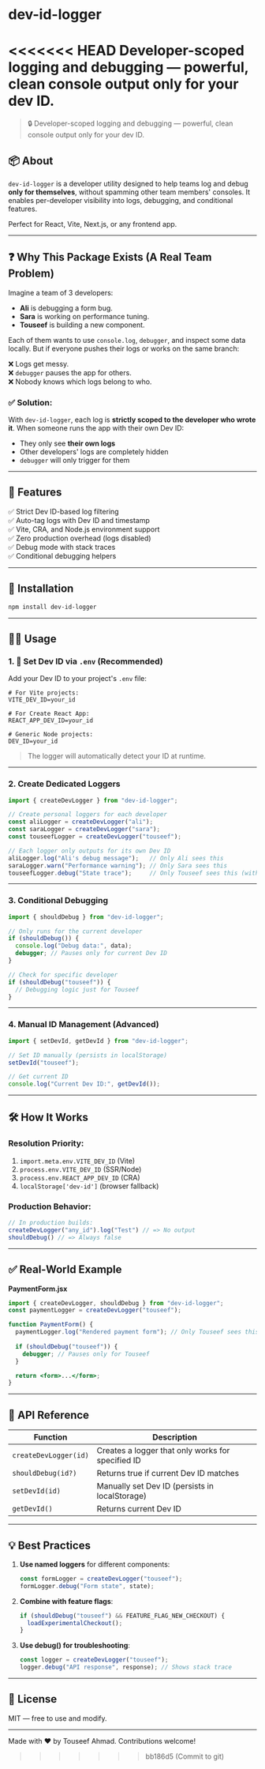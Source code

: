 # dev-id-logger
<<<<<<< HEAD
Developer-scoped logging and debugging — powerful, clean console output only for your dev ID.
=======

> 🔒 Developer-scoped logging and debugging — powerful, clean console output only for your dev ID.

## 📦 About

`dev-id-logger` is a developer utility designed to help teams log and debug **only for themselves**, without spamming other team members' consoles. It enables per-developer visibility into logs, debugging, and conditional features.

Perfect for React, Vite, Next.js, or any frontend app.

---

## ❓ Why This Package Exists (A Real Team Problem)

Imagine a team of 3 developers:
- **Ali** is debugging a form bug.
- **Sara** is working on performance tuning.
- **Touseef** is building a new component.

Each of them wants to use `console.log`, `debugger`, and inspect some data locally.
But if everyone pushes their logs or works on the same branch:

❌ Logs get messy.  
❌ `debugger` pauses the app for others.  
❌ Nobody knows which logs belong to who.

### ✅ Solution:
With `dev-id-logger`, each log is **strictly scoped to the developer who wrote it**. When someone runs the app with their own Dev ID:
- They only see **their own logs**
- Other developers' logs are completely hidden
- `debugger` will only trigger for them

---

## 🚀 Features

✅ Strict Dev ID-based log filtering  
✅ Auto-tag logs with Dev ID and timestamp  
✅ Vite, CRA, and Node.js environment support  
✅ Zero production overhead (logs disabled)  
✅ Debug mode with stack traces  
✅ Conditional debugging helpers  

---

## 🔧 Installation

```bash
npm install dev-id-logger
```

---

## 🧑‍💻 Usage

### 1. 🌱 Set Dev ID via `.env` (Recommended)

Add your Dev ID to your project's `.env` file:

```env
# For Vite projects:
VITE_DEV_ID=your_id

# For Create React App:
REACT_APP_DEV_ID=your_id

# Generic Node projects:
DEV_ID=your_id
```

> The logger will automatically detect your ID at runtime.

---

### 2. Create Dedicated Loggers

```js
import { createDevLogger } from "dev-id-logger";

// Create personal loggers for each developer
const aliLogger = createDevLogger("ali");
const saraLogger = createDevLogger("sara");
const touseefLogger = createDevLogger("touseef");

// Each logger only outputs for its own Dev ID
aliLogger.log("Ali's debug message");   // Only Ali sees this
saraLogger.warn("Performance warning"); // Only Sara sees this
touseefLogger.debug("State trace");     // Only Touseef sees this (with stack)
```

---

### 3. Conditional Debugging

```js
import { shouldDebug } from "dev-id-logger";

// Only runs for the current developer
if (shouldDebug()) {
  console.log("Debug data:", data);
  debugger; // Pauses only for current Dev ID
}

// Check for specific developer
if (shouldDebug("touseef")) {
  // Debugging logic just for Touseef
}
```

---

### 4. Manual ID Management (Advanced)

```js
import { setDevId, getDevId } from "dev-id-logger";

// Set ID manually (persists in localStorage)
setDevId("touseef");

// Get current ID
console.log("Current Dev ID:", getDevId());
```

---

## 🛠 How It Works

### Resolution Priority:
1. `import.meta.env.VITE_DEV_ID` (Vite)
2. `process.env.VITE_DEV_ID` (SSR/Node)
3. `process.env.REACT_APP_DEV_ID` (CRA)
4. `localStorage['dev-id']` (browser fallback)

### Production Behavior:
```js
// In production builds:
createDevLogger("any_id").log("Test") // => No output
shouldDebug() // => Always false
```

---

## ✅ Real-World Example

**PaymentForm.jsx**
```jsx
import { createDevLogger, shouldDebug } from "dev-id-logger";
const paymentLogger = createDevLogger("touseef");

function PaymentForm() {
  paymentLogger.log("Rendered payment form"); // Only Touseef sees this
  
  if (shouldDebug("touseef")) {
    debugger; // Pauses only for Touseef
  }

  return <form>...</form>;
}
```

---

## 📘 API Reference

| Function               | Description                                       |
|------------------------|---------------------------------------------------|
| `createDevLogger(id)`  | Creates a logger that only works for specified ID |
| `shouldDebug(id?)`     | Returns true if current Dev ID matches            |
| `setDevId(id)`         | Manually set Dev ID (persists in localStorage)   |
| `getDevId()`           | Returns current Dev ID                           |

---

## 💡 Best Practices

1. **Use named loggers** for different components:
   ```js
   const formLogger = createDevLogger("touseef");
   formLogger.debug("Form state", state);
   ```

2. **Combine with feature flags**:
   ```js
   if (shouldDebug("touseef") && FEATURE_FLAG_NEW_CHECKOUT) {
     loadExperimentalCheckout();
   }
   ```

3. **Use debug() for troubleshooting**:
   ```js
   const logger = createDevLogger("touseef");
   logger.debug("API response", response); // Shows stack trace
   ```

---

## 📄 License

MIT — free to use and modify.

---

Made with ❤️ by Touseef Ahmad. Contributions welcome!
>>>>>>> bb186d5 (Commit to git)
